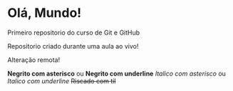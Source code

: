 # Olá, Mundo!
 Primeiro repositorio do curso de Git e GitHub

 Repositorio criado durante uma aula ao vivo!

 Alteração remota!

**Negrito com asterisco** ou __Negrito com underline__
*Italico com asterisco* ou _Italico com underline_
~~Riscado com til~~
